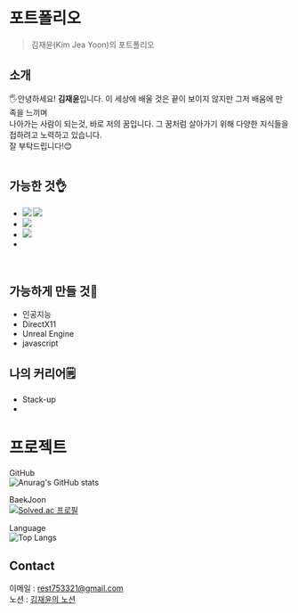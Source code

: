 # **포트폴리오**
>김재윤(Kim Jea Yoon)의 포트폴리오
## 소개
🖐️안녕하세요! **김재윤**입니다. 이 세상에 배울 것은 끝이 보이지 않지만 그저 배움에 만족을 느끼며<br> 나아가는 사람이 되는것, 바로 저의 꿈입니다. 그 꿈처럼 살아가기 위해 다양한 지식들을 접하려고 노력하고 있습니다. <br>
잘 부탁드립니다!😊
<br>
<br>
## 가능한 것👌
* **<img src="https://img.shields.io/badge/-75acff.svg?style=plastic&logo=c&logoColor=f9fbfe"/> <img src="https://img.shields.io/badge/-75acff.svg?style=plastic&logo=cplusplus&logoColor=f9fbfe"/>**
* **<img src="https://img.shields.io/badge/Win32-75acff.svg?style=plastic&logo=gitforwindows&logoColor=f9fbfe"/>**
* **<img src="https://img.shields.io/badge/-75acff.svg?style=plastic&logo=python&logoColor=f9fbfe"/>**
* 
<br>

## 가능하게 만들 것👊
* 인공지능
* DirectX11
* Unreal Engine
* javascript
  <br>

## 나의 커리어🗒
* Stack-up
*

# 프로젝트
>    
>

GitHub
<br>
![Anurag's GitHub stats](https://github-readme-stats.vercel.app/api?username=LemonHater&show_icons=true&theme=radical)

BaekJoon
<br>
[![Solved.ac 프로필](http://mazassumnida.wtf/api/v2/generate_badge?boj=rest753321)](https://solved.ac/rest753321)

Language
<br>
![Top Langs](https://github-readme-stats.vercel.app/api/top-langs/?username=LemonHater&layout=compact)
## Contact
이메일 : rest753321@gmail.com<br>
노션 : [김재윤의 노션](https://www.notion.so/111284dc854580d282d8d752b3826120?pvs=4)
